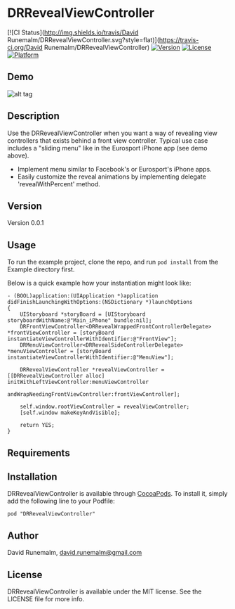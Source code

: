 # DRRevealViewController

[![CI Status](http://img.shields.io/travis/David Runemalm/DRRevealViewController.svg?style=flat)](https://travis-ci.org/David Runemalm/DRRevealViewController)
[![Version](https://img.shields.io/cocoapods/v/DRRevealViewController.svg?style=flat)](http://cocoadocs.org/docsets/DRRevealViewController)
[![License](https://img.shields.io/cocoapods/l/DRRevealViewController.svg?style=flat)](http://cocoadocs.org/docsets/DRRevealViewController)
[![Platform](https://img.shields.io/cocoapods/p/DRRevealViewController.svg?style=flat)](http://cocoadocs.org/docsets/DRRevealViewController)

## Demo

![alt tag](https://raw.githubusercontent.com/runemalm/DRRevealViewController/develop/Example/demo.gif)

## Description

Use the DRRevealViewController when you want a way of revealing view controllers that exists behind a front view controller.
Typical use case includes a "sliding menu" like in the Eurosport iPhone app (see demo above).

* Implement menu similar to Facebook's or Eurosport's iPhone apps.
* Easily customize the reveal animations by implementing delegate 'revealWithPercent' method.

## Version

Version 0.0.1

## Usage

To run the example project, clone the repo, and run `pod install` from the Example directory first.

Below is a quick example how your instantiation might look like:

```objc      
- (BOOL)application:(UIApplication *)application didFinishLaunchingWithOptions:(NSDictionary *)launchOptions
{
    UIStoryboard *storyBoard = [UIStoryboard storyboardWithName:@"Main_iPhone" bundle:nil];
    DRFrontViewController<DRRevealWrappedFrontControllerDelegate> *frontViewController = [storyBoard instantiateViewControllerWithIdentifier:@"FrontView"];
    DRMenuViewController<DRRevealSideControllerDelegate> *menuViewController = [storyBoard instantiateViewControllerWithIdentifier:@"MenuView"];

    DRRevealViewController *revealViewController = [[DRRevealViewController alloc] initWithLeftViewController:menuViewController
                                                        andWrapNeedingFrontViewController:frontViewController];

    self.window.rootViewController = revealViewController;
    [self.window makeKeyAndVisible];

    return YES;
}
```

## Requirements

## Installation

DRRevealViewController is available through [CocoaPods](http://cocoapods.org). To install
it, simply add the following line to your Podfile:

    pod "DRRevealViewController"

## Author

David Runemalm, david.runemalm@gmail.com

## License

DRRevealViewController is available under the MIT license. See the LICENSE file for more info.

